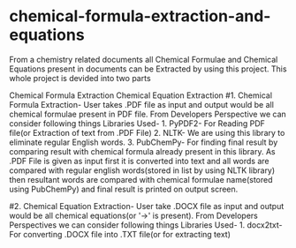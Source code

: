 # chemical-formula-extraction-and-equations
From a chemistry related documents all Chemical Formulae and Chemical Equations present in documents can be Extracted by using this project. This whole project is devided into two parts

Chemical Formula Extraction
Chemical Equation Extraction
#1. Chemical Formula Extraction- User takes .PDF file as input and output would be all chemical formulae present in PDF file. From Developers Perspective we can consider following things Libraries Used- 1. PyPDF2- For Reading PDF file(or Extraction of text from .PDF File) 2. NLTK- We are using this library to eliminate regular English words. 3. PubChemPy- For finding final result by comparing result with chemical formula already present in this library. As .PDF File is given as input first it is converted into text and all words are compared with regular english words(stored in list by using NLTK library) then resultant words are compared with chemical formulae name(stored using PubChemPy) and final result is printed on output screen.

#2. Chemical Equation Extraction- User take .DOCX file as input and output would be all chemical equations(or '->' is present). From Developers Perspectives we can consider following things Libraries Used- 1. docx2txt- For converting .DOCX file into .TXT file(or for extracting text)
